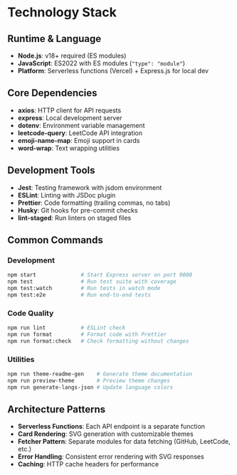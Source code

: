 # Technology Stack

## Runtime & Language
- **Node.js**: v18+ required (ES modules)
- **JavaScript**: ES2022 with ES modules (`"type": "module"`)
- **Platform**: Serverless functions (Vercel) + Express.js for local dev

## Core Dependencies
- **axios**: HTTP client for API requests
- **express**: Local development server
- **dotenv**: Environment variable management
- **leetcode-query**: LeetCode API integration
- **emoji-name-map**: Emoji support in cards
- **word-wrap**: Text wrapping utilities

## Development Tools
- **Jest**: Testing framework with jsdom environment
- **ESLint**: Linting with JSDoc plugin
- **Prettier**: Code formatting (trailing commas, no tabs)
- **Husky**: Git hooks for pre-commit checks
- **lint-staged**: Run linters on staged files

## Common Commands

### Development
```bash
npm start              # Start Express server on port 9000
npm test               # Run test suite with coverage
npm test:watch         # Run tests in watch mode
npm test:e2e           # Run end-to-end tests
```

### Code Quality
```bash
npm run lint           # ESLint check
npm run format         # Format code with Prettier
npm run format:check   # Check formatting without changes
```

### Utilities
```bash
npm run theme-readme-gen    # Generate theme documentation
npm run preview-theme       # Preview theme changes
npm run generate-langs-json # Update language colors
```

## Architecture Patterns
- **Serverless Functions**: Each API endpoint is a separate function
- **Card Rendering**: SVG generation with customizable themes
- **Fetcher Pattern**: Separate modules for data fetching (GitHub, LeetCode, etc.)
- **Error Handling**: Consistent error rendering with SVG responses
- **Caching**: HTTP cache headers for performance
